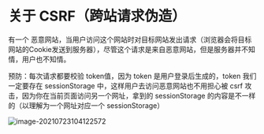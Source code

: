 # 关于 CSRF（跨站请求伪造）

有一个 恶意网站，当用户访问这个网站时对目标网站发出请求（浏览器会将目标网站的Cookie发送到服务器），尽管这个请求是来自恶意网站，但是服务器并不知情，用户也不知情。

预防：每次请求都要校验 token值，因为 token 是用户登录后生成的，token 我们一定要存在 sessionStorage 中，这样用户去访问恶意网站也不用担心被 csrf 攻击，因为你在当前页面访问另一个网址，拿到的 sessionStorage 的内容是不一样的（以理解为一个网址对应一个 sessionStorage）

![image-20210723104122572](C:\Users\hp\AppData\Roaming\Typora\typora-user-images\image-20210723104122572.png)